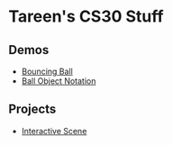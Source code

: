 # Tareen's CS30 Stuff

## Demos 
- [Bouncing Ball](01-ball)
- [Ball Object Notation](03-ball-object)

## Projects
- [Interactive Scene](02-Scene)